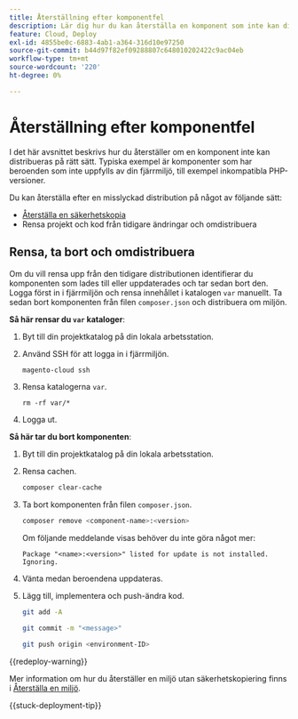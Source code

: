 ```yaml
---
title: Återställning efter komponentfel
description: Lär dig hur du kan återställa en komponent som inte kan distribueras korrekt i Adobe Commerce i molninfrastrukturen.
feature: Cloud, Deploy
exl-id: 4855be0c-6883-4ab1-a364-316d10e97250
source-git-commit: b44d97f82ef09288807c648010202422c9ac04eb
workflow-type: tm+mt
source-wordcount: '220'
ht-degree: 0%

---
```


# Återställning efter komponentfel

I det här avsnittet beskrivs hur du återställer om en komponent inte kan distribueras på rätt sätt. Typiska exempel är komponenter som har beroenden som inte uppfylls av din fjärrmiljö, till exempel inkompatibla PHP-versioner.

Du kan återställa efter en misslyckad distribution på något av följande sätt:

- [Återställa en säkerhetskopia](../storage/snapshots.md#restore-a-snapshot)
- Rensa projekt och kod från tidigare ändringar och omdistribuera

## Rensa, ta bort och omdistribuera

Om du vill rensa upp från den tidigare distributionen identifierar du komponenten som lades till eller uppdaterades och tar sedan bort den. Logga först in i fjärrmiljön och rensa innehållet i katalogen `var` manuellt. Ta sedan bort komponenten från filen `composer.json` och distribuera om miljön.

**Så här rensar du `var` kataloger**:

1. Byt till din projektkatalog på din lokala arbetsstation.

1. Använd SSH för att logga in i fjärrmiljön.

   ```bash
   magento-cloud ssh
   ```

1. Rensa katalogerna `var`.

   ```shell
   rm -rf var/*
   ```

1. Logga ut.

**Så här tar du bort komponenten**:

1. Byt till din projektkatalog på din lokala arbetsstation.

1. Rensa cachen.

   ```bash
   composer clear-cache
   ```

1. Ta bort komponenten från filen `composer.json`.

   ```bash
   composer remove <component-name>:<version>
   ```

   Om följande meddelande visas behöver du inte göra något mer:

   ```terminal
   Package "<name>:<version>" listed for update is not installed. Ignoring.
   ```

1. Vänta medan beroendena uppdateras.

1. Lägg till, implementera och push-ändra kod.

   ```bash
   git add -A
   ```

   ```bash
   git commit -m "<message>"
   ```

   ```bash
   git push origin <environment-ID>
   ```

{{redeploy-warning}}

Mer information om hur du återställer en miljö utan säkerhetskopiering finns i [Återställa en miljö](../development/restore-environment.md).

{{stuck-deployment-tip}}
